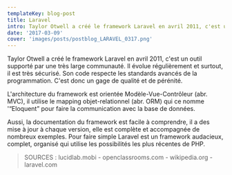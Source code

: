 ```yaml
---
templateKey: blog-post
title: Laravel
intro: Taylor Otwell a créé le framework Laravel en avril 2011, c'est un outil supporté par une très large communauté. Il évolue régulièrement et surtout, il est très sécurisé.
date: '2017-03-09'
cover: 'images/posts/postblog_LARAVEL_0317.png'
---
```


Taylor Otwell a créé le framework Laravel en avril 2011, c'est un outil supporté par une très large communauté. Il évolue régulièrement et surtout, il est très sécurisé. Son code respecte les standards avancés de la programmation. C'est donc un gage de qualité et de pérénité.

L'architecture du framework est orientée Modèle-Vue-Contrôleur (abr. MVC), il utilise le mapping objet-relationnel (abr. ORM) qui ce nomme '“Eloquent” pour faire la communication avec la base de données.

Aussi, la documentation du framework est facile à comprendre, il a des mise à jour à chaque version, elle est complète et accompagnée de nombreux exemples. Pour faire simple Laravel est un framework audacieux, complet, organisé qui utilise les possibilités les plus récentes de PHP.
<br>

> SOURCES : lucidlab.mobi - openclassrooms.com - wikipedia.org - laravel.com
